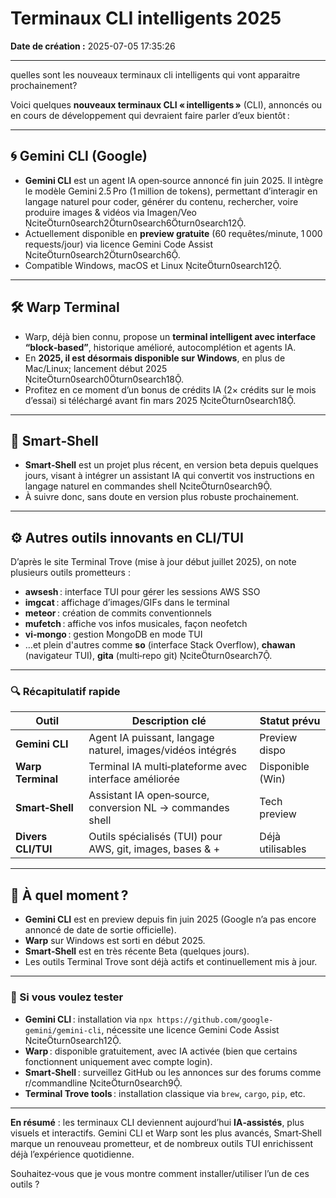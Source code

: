 # Terminaux CLI intelligents 2025

**Date de création :** 2025-07-05 17:35:26

---



quelles sont les nouveaux terminaux cli intelligents qui vont apparaitre prochainement?





Voici quelques **nouveaux terminaux CLI « intelligents »** (CLI), annoncés ou en cours de développement qui devraient faire parler d’eux bientôt :

---

## 🌀 Gemini CLI (Google)
- **Gemini CLI** est un agent IA open‑source annoncé fin juin 2025. Il intègre le modèle Gemini 2.5 Pro (1 million de tokens), permettant d’interagir en langage naturel pour coder, générer du contenu, rechercher, voire produire images & vidéos via Imagen/Veo citeturn0search2turn0search6turn0search12.  
- Actuellement disponible en **preview gratuite** (60 requêtes/minute, 1 000 requests/jour) via licence Gemini Code Assist citeturn0search2turn0search6.  
- Compatible Windows, macOS et Linux citeturn0search12.

---

## 🛠 Warp Terminal
- Warp, déjà bien connu, propose un **terminal intelligent avec interface “block‑based”**, historique amélioré, autocomplétion et agents IA.  
- En **2025, il est désormais disponible sur Windows**, en plus de Mac/Linux; lancement début 2025 citeturn0search0turn0search18.  
- Profitez en ce moment d’un bonus de crédits IA (2× crédits sur le mois d’essai) si téléchargé avant fin mars 2025 citeturn0search18.

---

## 🧠 Smart‑Shell
- **Smart‑Shell** est un projet plus récent, en version beta depuis quelques jours, visant à intégrer un assistant IA qui convertit vos instructions en langage naturel en commandes shell citeturn0search9.  
- À suivre donc, sans doute en version plus robuste prochainement.

---

## ⚙️ Autres outils innovants en CLI/TUI
D’après le site Terminal Trove (mise à jour début juillet 2025), on note plusieurs outils prometteurs :
- **awsesh** : interface TUI pour gérer les sessions AWS SSO  
- **imgcat** : affichage d’images/GIFs dans le terminal  
- **meteor** : création de commits conventionnels  
- **mufetch** : affiche vos infos musicales, façon neofetch  
- **vi‑mongo** : gestion MongoDB en mode TUI  
- …et plein d'autres comme **so** (interface Stack Overflow), **chawan** (navigateur TUI), **gita** (multi‑repo git) citeturn0search7.

---

### 🔍 Récapitulatif rapide

| Outil            | Description clé                                                 | Statut prévu      |
|------------------|-----------------------------------------------------------------|-------------------|
| **Gemini CLI**   | Agent IA puissant, langage naturel, images/vidéos intégrés      | Preview dispo     |
| **Warp Terminal**| Terminal IA multi‑plateforme avec interface améliorée          | Disponible (Win)  |
| **Smart‑Shell**  | Assistant IA open‑source, conversion NL → commandes shell       | Tech preview      |
| **Divers CLI/TUI**| Outils spécialisés (TUI) pour AWS, git, images, bases & +      | Déjà utilisables  |

---

## 🚀 À quel moment ?
- **Gemini CLI** est en preview depuis fin juin 2025 (Google n’a pas encore annoncé de date de sortie officielle).  
- **Warp** sur Windows est sorti en début 2025.  
- **Smart‑Shell** est en très récente Beta (quelques jours).  
- Les outils Terminal Trove sont déjà actifs et continuellement mis à jour.

---

### 📌 Si vous voulez tester
- **Gemini CLI** : installation via `npx https://github.com/google-gemini/gemini-cli`, nécessite une licence Gemini Code Assist citeturn0search12.
- **Warp** : disponible gratuitement, avec IA activée (bien que certains fonctionnent uniquement avec compte login).
- **Smart‑Shell** : surveillez GitHub ou les annonces sur des forums comme r/commandline citeturn0search9.
- **Terminal Trove tools** : installation classique via `brew`, `cargo`, `pip`, etc.

---

**En résumé** : les terminaux CLI deviennent aujourd’hui **IA‑assistés**, plus visuels et interactifs. Gemini CLI et Warp sont les plus avancés, Smart‑Shell marque un renouveau prometteur, et de nombreux outils TUI enrichissent déjà l’expérience quotidienne.

Souhaitez‑vous que je vous montre comment installer/utiliser l’un de ces outils ?
